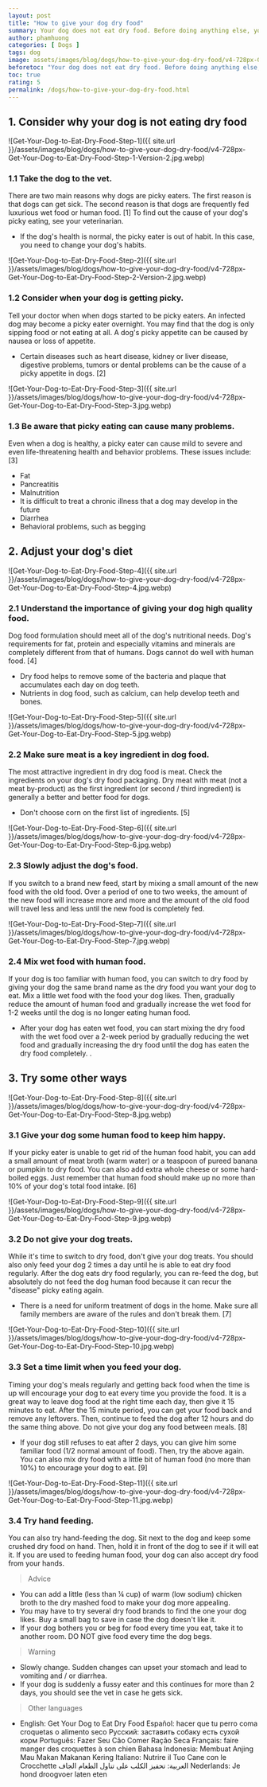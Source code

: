 ```yaml
---
layout: post
title: "How to give your dog dry food"
summary: Your dog does not eat dry food. Before doing anything else, you should take your dog to the vet for a checkup because picky eating in dogs could be a sign of a more serious problem. If your dog only has a picky food disease, take a few strategies to help change your dog's eating habits, including feeding him high quality dry food, punctuality and gradual feeding. Adjust your dog's diet.
author: phamhuong
categories: [ Dogs ]
tags: dog
image: assets/images/blog/dogs/how-to-give-your-dog-dry-food/v4-728px-Get-Your-Dog-to-Eat-Dry-Food-Step-7.jpg.webp
beforetoc: "Your dog does not eat dry food. Before doing anything else, you should take your dog to the vet for a checkup because picky eating in dogs could be a sign of a more serious problem. If your dog only has a picky food disease, take a few strategies to help change your dog's eating habits, including feeding him high quality dry food, punctuality and gradual feeding. Adjust your dog's diet."
toc: true
rating: 5
permalink: /dogs/how-to-give-your-dog-dry-food.html
---
```



## 1. Consider why your dog is not eating dry food

![Get-Your-Dog-to-Eat-Dry-Food-Step-1]({{ site.url }}/assets/images/blog/dogs/how-to-give-your-dog-dry-food/v4-728px-Get-Your-Dog-to-Eat-Dry-Food-Step-1-Version-2.jpg.webp)

### 1.1 Take the dog to the vet. 

There are two main reasons why dogs are picky eaters. The first reason is that dogs can get sick. The second reason is that dogs are frequently fed luxurious wet food or human food. [1] To find out the cause of your dog's picky eating, see your veterinarian.
- If the dog's health is normal, the picky eater is out of habit. In this case, you need to change your dog's habits.

![Get-Your-Dog-to-Eat-Dry-Food-Step-2]({{ site.url }}/assets/images/blog/dogs/how-to-give-your-dog-dry-food/v4-728px-Get-Your-Dog-to-Eat-Dry-Food-Step-2-Version-2.jpg.webp)

### 1.2 Consider when your dog is getting picky. 

Tell your doctor when when dogs started to be picky eaters. An infected dog may become a picky eater overnight. You may find that the dog is only sipping food or not eating at all. A dog's picky appetite can be caused by nausea or loss of appetite.
- Certain diseases such as heart disease, kidney or liver disease, digestive problems, tumors or dental problems can be the cause of a picky appetite in dogs. [2]

![Get-Your-Dog-to-Eat-Dry-Food-Step-3]({{ site.url }}/assets/images/blog/dogs/how-to-give-your-dog-dry-food/v4-728px-Get-Your-Dog-to-Eat-Dry-Food-Step-3.jpg.webp)

### 1.3 Be aware that picky eating can cause many problems. 

Even when a dog is healthy, a picky eater can cause mild to severe and even life-threatening health and behavior problems. These issues include: [3]
- Fat
- Pancreatitis
- Malnutrition
- It is difficult to treat a chronic illness that a dog may develop in the future
- Diarrhea
- Behavioral problems, such as begging

## 2. Adjust your dog's diet

![Get-Your-Dog-to-Eat-Dry-Food-Step-4]({{ site.url }}/assets/images/blog/dogs/how-to-give-your-dog-dry-food/v4-728px-Get-Your-Dog-to-Eat-Dry-Food-Step-4.jpg.webp)

### 2.1 Understand the importance of giving your dog high quality food. 

Dog food formulation should meet all of the dog's nutritional needs. Dog's requirements for fat, protein and especially vitamins and minerals are completely different from that of humans. Dogs cannot do well with human food. [4]
- Dry food helps to remove some of the bacteria and plaque that accumulates each day on dog teeth.
- Nutrients in dog food, such as calcium, can help develop teeth and bones.

![Get-Your-Dog-to-Eat-Dry-Food-Step-5]({{ site.url }}/assets/images/blog/dogs/how-to-give-your-dog-dry-food/v4-728px-Get-Your-Dog-to-Eat-Dry-Food-Step-5.jpg.webp)

### 2.2 Make sure meat is a key ingredient in dog food. 

The most attractive ingredient in dry dog ​​food is meat. Check the ingredients on your dog's dry food packaging. Dry meat with meat (not a meat by-product) as the first ingredient (or second / third ingredient) is generally a better and better food for dogs.
- Don't choose corn on the first list of ingredients. [5]

![Get-Your-Dog-to-Eat-Dry-Food-Step-6]({{ site.url }}/assets/images/blog/dogs/how-to-give-your-dog-dry-food/v4-728px-Get-Your-Dog-to-Eat-Dry-Food-Step-6.jpg.webp)

### 2.3 Slowly adjust the dog's food. 

If you switch to a brand new feed, start by mixing a small amount of the new food with the old food. Over a period of one to two weeks, the amount of the new food will increase more and more and the amount of the old food will travel less and less until the new food is completely fed.

![Get-Your-Dog-to-Eat-Dry-Food-Step-7]({{ site.url }}/assets/images/blog/dogs/how-to-give-your-dog-dry-food/v4-728px-Get-Your-Dog-to-Eat-Dry-Food-Step-7.jpg.webp)

### 2.4 Mix wet food with human food. 

If your dog is too familiar with human food, you can switch to dry food by giving your dog the same brand name as the dry food you want your dog to eat. Mix a little wet food with the food your dog likes. Then, gradually reduce the amount of human food and gradually increase the wet food for 1-2 weeks until the dog is no longer eating human food.
- After your dog has eaten wet food, you can start mixing the dry food with the wet food over a 2-week period by gradually reducing the wet food and gradually increasing the dry food until the dog has eaten the dry food completely. .

## 3. Try some other ways

![Get-Your-Dog-to-Eat-Dry-Food-Step-8]({{ site.url }}/assets/images/blog/dogs/how-to-give-your-dog-dry-food/v4-728px-Get-Your-Dog-to-Eat-Dry-Food-Step-8.jpg.webp)

### 3.1 Give your dog some human food to keep him happy. 

If your picky eater is unable to get rid of the human food habit, you can add a small amount of meat broth (warm water) or a teaspoon of pureed banana or pumpkin to dry food. You can also add extra whole cheese or some hard-boiled eggs. Just remember that human food should make up no more than 10% of your dog's total food intake. [6]

![Get-Your-Dog-to-Eat-Dry-Food-Step-9]({{ site.url }}/assets/images/blog/dogs/how-to-give-your-dog-dry-food/v4-728px-Get-Your-Dog-to-Eat-Dry-Food-Step-9.jpg.webp)

### 3.2 Do not give your dog treats. 

While it's time to switch to dry food, don't give your dog treats. You should also only feed your dog 2 times a day until he is able to eat dry food regularly. After the dog eats dry food regularly, you can re-feed the dog, but absolutely do not feed the dog human food because it can recur the "disease" picky eating again.
- There is a need for uniform treatment of dogs in the home. Make sure all family members are aware of the rules and don't break them. [7]

![Get-Your-Dog-to-Eat-Dry-Food-Step-10]({{ site.url }}/assets/images/blog/dogs/how-to-give-your-dog-dry-food/v4-728px-Get-Your-Dog-to-Eat-Dry-Food-Step-10.jpg.webp)

### 3.3 Set a time limit when you feed your dog. 

Timing your dog's meals regularly and getting back food when the time is up will encourage your dog to eat every time you provide the food. It is a great way to leave dog food at the right time each day, then give it 15 minutes to eat. After the 15 minute period, you can get your food back and remove any leftovers. Then, continue to feed the dog after 12 hours and do the same thing above. Do not give your dog any food between meals. [8]
- If your dog still refuses to eat after 2 days, you can give him some familiar food (1/2 normal amount of food). Then, try the above again. You can also mix dry food with a little bit of human food (no more than 10%) to encourage your dog to eat. [9]

![Get-Your-Dog-to-Eat-Dry-Food-Step-11]({{ site.url }}/assets/images/blog/dogs/how-to-give-your-dog-dry-food/v4-728px-Get-Your-Dog-to-Eat-Dry-Food-Step-11.jpg.webp)

### 3.4 Try hand feeding. 

You can also try hand-feeding the dog. Sit next to the dog and keep some crushed dry food on hand. Then, hold it in front of the dog to see if it will eat it. If you are used to feeding human food, your dog can also accept dry food from your hands.

> Advice
- You can add a little (less than ¼ cup) of warm (low sodium) chicken broth to the dry mashed food to make your dog more appealing.
- You may have to try several dry food brands to find the one your dog likes. Buy a small bag to save in case the dog doesn't like it.
- If your dog bothers you or beg for food every time you eat, take it to another room. DO NOT give food every time the dog begs.

> Warning
- Slowly change. Sudden changes can upset your stomach and lead to vomiting and / or diarrhea.
- If your dog is suddenly a fussy eater and this continues for more than 2 days, you should see the vet in case he gets sick.

> Other languages
- English: Get Your Dog to Eat Dry Food Español: hacer que tu perro coma croquetas o alimento seco Русский: заставить собаку есть сухой корм Português: Fazer Seu Cão Comer Ração Seca Français: faire manger des croquettes à son chien Bahasa Indonesia: Membuat Anjing Mau Makan Makanan Kering Italiano: Nutrire il Tuo Cane con le Crocchette العربية: تحفيز الكلب على تناول الطعام الجاف Nederlands: Je hond droogvoer laten eten
